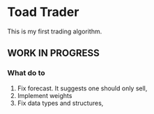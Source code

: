 # Toad Trader

This is my first trading algorithm.

## WORK IN PROGRESS

### What do to

1. Fix forecast. It suggests one should only sell,
2. Implement weights
3. Fix data types and structures,